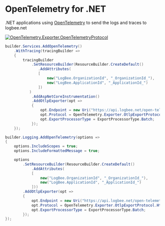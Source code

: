# OpenTelemetry for .NET

.NET applications using [OpenTelemetry](https://github.com/open-telemetry/opentelemetry-dotnet) to send the logs and traces to logbee.net

[![OpenTelemetry.Exporter.OpenTelemetryProtocol](https://img.shields.io/nuget/v/OpenTelemetry.Exporter.OpenTelemetryProtocol.svg?style=flat-square&label=OpenTelemetry.Exporter.OpenTelemetryProtocol)](https://www.nuget.org/packages?q=OpenTelemetry.Exporter.OpenTelemetryProtocol)

```csharp
builder.Services.AddOpenTelemetry()
    .WithTracing(tracingBuilder =>
    {
        tracingBuilder
            .SetResourceBuilder(ResourceBuilder.CreateDefault()
               .AddAttributes(
               [
                   new("LogBee.OrganizationId", "_OrganizationId_"),
                   new("LogBee.ApplicationId", "_ApplicationId_")
               ])
           )
            .AddAspNetCoreInstrumentation()
            .AddOtlpExporter(opt =>
            {
                opt.Endpoint = new Uri("https://api.logbee.net/open-telemetry/v1/traces");
                opt.Protocol = OpenTelemetry.Exporter.OtlpExportProtocol.HttpProtobuf;
                opt.ExportProcessorType = ExportProcessorType.Batch;
            });
    });

builder.Logging.AddOpenTelemetry(options =>
{
    options.IncludeScopes = true;
    options.IncludeFormattedMessage = true;

    options
        .SetResourceBuilder(ResourceBuilder.CreateDefault()
            .AddAttributes(
            [
                new("LogBee.OrganizationId", "_OrganizationId_"),
                new("LogBee.ApplicationId", "_ApplicationId_")
            ]))
        .AddOtlpExporter(opt =>
        {
            opt.Endpoint = new Uri("https://api.logbee.net/open-telemetry/v1/logs");
            opt.Protocol = OpenTelemetry.Exporter.OtlpExportProtocol.HttpProtobuf;
            opt.ExportProcessorType = ExportProcessorType.Batch;
        });
});
```
